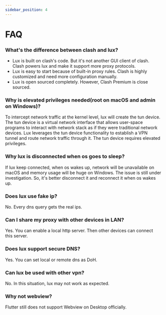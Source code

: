 ```yaml
---
sidebar_position: 4
---
```


# FAQ

### What's the difference between clash and lux?

* Lux is built on clash's code. But it's not another GUI client of clash. Clash powers lux and make it support more
  proxy protocols.
* Lux is easy to start because of built-in proxy rules. Clash is highly customized and need more configuration manually.
* Lux is open sourced completely. However, Clash Premium is close sourced.

### Why is elevated privileges needed(root on macOS and admin on Windows)?

To intercept network traffic at the kernel level, lux will create the tun device.
The tun device is a virtual network interface that allows user-space programs to interact with network stack as if they
were traditional network devices.
Lux leverages the tun device functionality to establish a VPN tunnel and route network traffic through it.
The tun device requires elevated privileges.

### Why lux is disconnected when os goes to sleep?

If lux keep connected, when os wakes up, network will be unavailable on macOS and memory usage will be huge on Windows.
The issue is still under investigation.
So, it's better disconnect it and reconnect it when os wakes up.

### Does lux use fake ip?

No. Every dns query gets the real ips.

### Can I share my proxy with other devices in LAN?

Yes. You can enable a local http server. Then other devices can connect this server.

### Does lux support secure DNS?

Yes. You can set local or remote dns as DoH.

### Can lux be used with other vpn?

No. In this situation, lux may not work as expected. 


### Why not webview?

Flutter still does not support Webview on Desktop officially.

